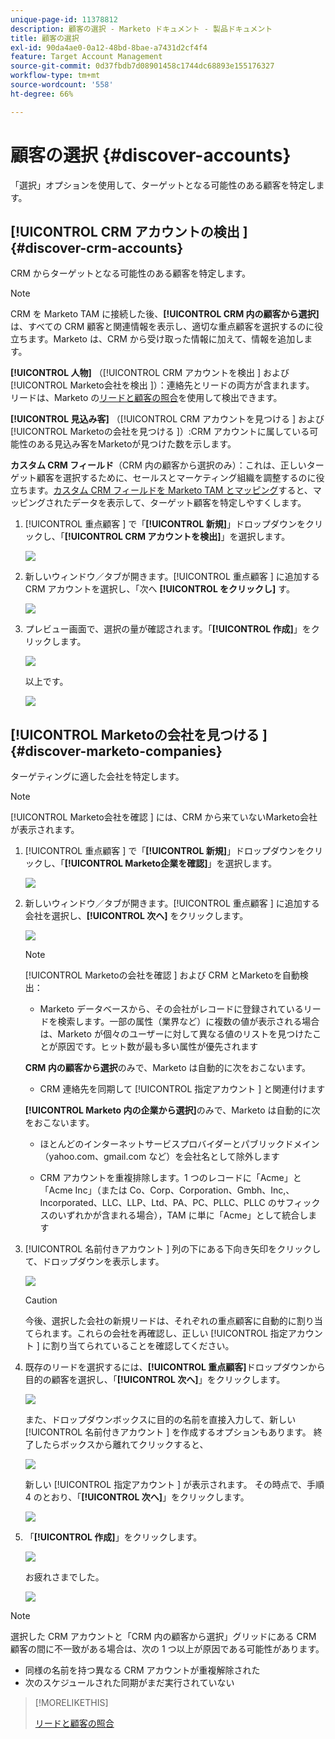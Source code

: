 ```yaml
---
unique-page-id: 11378812
description: 顧客の選択 - Marketo ドキュメント - 製品ドキュメント
title: 顧客の選択
exl-id: 90da4ae0-0a12-48bd-8bae-a7431d2cf4f4
feature: Target Account Management
source-git-commit: 0d37fbdb7d08901458c1744dc68893e155176327
workflow-type: tm+mt
source-wordcount: '558'
ht-degree: 66%

---
```


# 顧客の選択 {#discover-accounts}

「選択」オプションを使用して、ターゲットとなる可能性のある顧客を特定します。

## [!UICONTROL CRM アカウントの検出 ] {#discover-crm-accounts}

CRM からターゲットとなる可能性のある顧客を特定します。

>[!NOTE]
>
>CRM を Marketo TAM に接続した後、**[!UICONTROL CRM 内の顧客から選択]**&#x200B;は、すべての CRM 顧客と関連情報を表示し、適切な重点顧客を選択するのに役立ちます。Marketo は、CRM から受け取った情報に加えて、情報を追加します。

**[!UICONTROL 人物]** （[!UICONTROL CRM アカウントを検出 ] および [!UICONTROL Marketo会社を検出 ]）：連絡先とリードの両方が含まれます。 リードは、Marketo の[リードと顧客の照合](/help/marketo/product-docs/target-account-management/target/named-accounts/lead-to-account-matching.md)を使用して検出できます。

**[!UICONTROL 見込み客]** （[!UICONTROL CRM アカウントを見つける ] および [!UICONTROL Marketoの会社を見つける ]）:CRM アカウントに属している可能性のある見込み客をMarketoが見つけた数を示します。

**カスタム CRM フィールド**（CRM 内の顧客から選択のみ）：これは、正しいターゲット顧客を選択するために、セールスとマーケティング組織を調整するのに役立ちます。[カスタム CRM フィールドを Marketo TAM とマッピング](/help/marketo/product-docs/target-account-management/setup-tam/create-a-custom-field-for-crm-discovery.md)すると、マッピングされたデータを表示して、ターゲット顧客を特定しやすくします。

1. [!UICONTROL  重点顧客 ] で「**[!UICONTROL 新規]**」ドロップダウンをクリックし、「**[!UICONTROL CRM アカウントを検出]**」を選択します。

   ![](assets/disc-crm-one.png)

1. 新しいウィンドウ／タブが開きます。[!UICONTROL  重点顧客 ] に追加する CRM アカウントを選択し、「次へ **[!UICONTROL をクリックし]** す。

   ![](assets/disc-crm-two.png)

1. プレビュー画面で、選択の量が確認されます。「**[!UICONTROL 作成]**」をクリックします。

   ![](assets/disc-three.png)

   以上です。

   ![](assets/disc-four.png)

## [!UICONTROL Marketoの会社を見つける ] {#discover-marketo-companies}

ターゲティングに適した会社を特定します。

>[!NOTE]
>
>[!UICONTROL Marketo会社を確認 ] には、CRM から来ていないMarketo会社が表示されます。

1. [!UICONTROL  重点顧客 ] で「**[!UICONTROL 新規]**」ドロップダウンをクリックし、「**[!UICONTROL Marketo企業を確認]**」を選択します。

   ![](assets/one-1.png)

1. 新しいウィンドウ／タブが開きます。[!UICONTROL  重点顧客 ] に追加する会社を選択し、**[!UICONTROL 次へ]** をクリックします。

   ![](assets/disc-comp-two.png)

   >[!NOTE]
   >
   >[!UICONTROL Marketoの会社を確認 ] および CRM とMarketoを自動検出：
   >
   >* Marketo データベースから、その会社がレコードに登録されているリードを検索します。一部の属性（業界など）に複数の値が表示される場合は、Marketo が個々のユーザーに対して異なる値のリストを見つけたことが原因です。ヒット数が最も多い属性が優先されます
   >
   >**CRM 内の顧客から選択**&#x200B;のみで、Marketo は自動的に次をおこないます。
   >
   >* CRM 連絡先を同期して [!UICONTROL  指定アカウント ] と関連付けます
   >
   >**[!UICONTROL Marketo 内の企業から選択]**&#x200B;のみで、Marketo は自動的に次をおこないます。
   >
   >* ほとんどのインターネットサービスプロバイダーとパブリックドメイン（yahoo.com、gmail.com など）を会社名として除外します
   >
   >* CRM アカウントを重複排除します。1 つのレコードに「Acme」と「Acme Inc」（または Co、Corp、Corporation、Gmbh、Inc,、Incorporated、LLC、LLP、Ltd、PA、PC、PLLC、PLLC のサフィックスのいずれかが含まれる場合），TAM に単に「Acme」として統合します

1. [!UICONTROL  名前付きアカウント ] 列の下にある下向き矢印をクリックして、ドロップダウンを表示します。

   ![](assets/disc-comp-three.png)

   >[!CAUTION]
   >
   >今後、選択した会社の新規リードは、それぞれの重点顧客に自動的に割り当てられます。これらの会社を再確認し、正しい [!UICONTROL  指定アカウント ] に割り当てられていることを確認してください。

1. 既存のリードを選択するには、**[!UICONTROL 重点顧客]**&#x200B;ドロップダウンから目的の顧客を選択し、「**[!UICONTROL 次へ]**」をクリックします。

   ![](assets/disc-comp-four.png)

   また、ドロップダウンボックスに目的の名前を直接入力して、新しい [!UICONTROL  名前付きアカウント ] を作成するオプションもあります。 終了したらボックスから離れてクリックすると、

   ![](assets/disc-comp-five.png)

   新しい [!UICONTROL  指定アカウント ] が表示されます。 その時点で、手順 4 のとおり、「**[!UICONTROL 次へ]**」をクリックします。

   ![](assets/disc-comp-six.png)

1. 「**[!UICONTROL 作成]**」をクリックします。

   ![](assets/disc-comp-seven.png)

   お疲れさまでした。

   ![](assets/disc-co-six.png)

>[!NOTE]
>
>選択した CRM アカウントと「CRM 内の顧客から選択」グリッドにある CRM 顧客の間に不一致がある場合は、次の 1 つ以上が原因である可能性があります。
>
>* 同様の名前を持つ異なる CRM アカウントが重複解除された
>* 次のスケジュールされた同期がまだ実行されていない

>[!MORELIKETHIS]
>
>[リードと顧客の照合](/help/marketo/product-docs/target-account-management/target/named-accounts/lead-to-account-matching.md)

